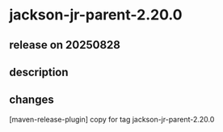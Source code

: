 # jackson-jr-parent-2.20.0

## release on 20250828
## description
## changes
[maven-release-plugin] copy for tag jackson-jr-parent-2.20.0

